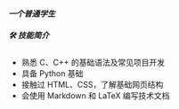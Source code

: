 #### ***一个普通学生***
##### 🛠️ 技能简介

- 熟悉 C、C++ 的基础语法及常见项目开发
- 具备 Python 基础
- 接触过 HTML、CSS，了解基础网页结构
- 会使用 Markdown 和 LaTeX 编写技术文档
